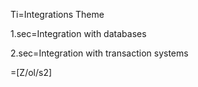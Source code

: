 Ti=Integrations Theme

1.sec=Integration with databases

2.sec=Integration with transaction systems

=[Z/ol/s2]
